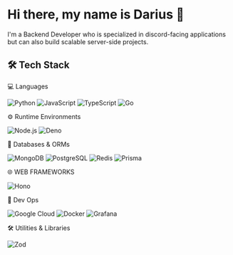 # Hi there, my name is Darius 👋

I'm a Backend Developer who is specialized in discord-facing applications but can also build scalable server-side projects.

## 🛠 Tech Stack

💻 Languages

![Python](https://img.shields.io/badge/Python-3776AB?style=for-the-badge&logo=python&logoColor=white)
![JavaScript](https://img.shields.io/badge/JavaScript-F7DF1E?style=for-the-badge&logo=javascript&logoColor=black)
![TypeScript](https://img.shields.io/badge/TypeScript-3178C6?style=for-the-badge&logo=typescript&logoColor=white)
![Go](https://img.shields.io/badge/Go-00ADD8?style=for-the-badge&logo=go&logoColor=white)

⚙️ Runtime Environments

![Node.js](https://img.shields.io/badge/Node.js-339933?style=for-the-badge&logo=nodedotjs&logoColor=white)
![Deno](https://img.shields.io/badge/Deno-000000?style=for-the-badge&logo=deno&logoColor=white)

💾 Databases & ORMs

![MongoDB](https://img.shields.io/badge/MongoDB-47A248?style=for-the-badge&logo=mongodb&logoColor=white)
![PostgreSQL](https://img.shields.io/badge/PostgreSQL-2F6187?style=for-the-badge&logo=postgresql&logoColor=white)
![Redis](https://img.shields.io/badge/Redis-FF0000?style=for-the-badge&logo=redis&logoColor=white)
![Prisma](https://img.shields.io/badge/Prisma-1B1F3F?style=for-the-badge&logo=prisma&logoColor=white)

🌐 WEB FRAMEWORKS

![Hono](https://img.shields.io/badge/Hono-CD5704?style=for-the-badge&logo=hono&logoColor=white)

🚀 Dev Ops

![Google Cloud](https://img.shields.io/badge/Google%20Cloud-293444?style=for-the-badge&logo=googlecloud&logoColor=white)
![Docker](https://img.shields.io/badge/Docker-2496ED?style=for-the-badge&logo=docker&logoColor=white)
![Grafana](https://img.shields.io/badge/Grafana-DF8919?style=for-the-badge&logo=grafana&logoColor=white)

🛠️ Utilities & Libraries

![Zod](https://img.shields.io/badge/Zod-333333?style=for-the-badge&logo=zod&logoColor=white)
